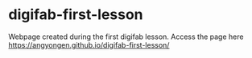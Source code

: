 # digifab-first-lesson
Webpage created during the first digifab lesson. 
Access the page here https://angyongen.github.io/digifab-first-lesson/
